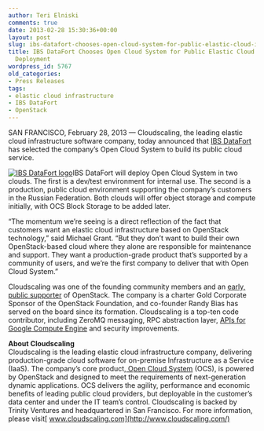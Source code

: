 ```yaml
---
author: Teri Elniski
comments: true
date: 2013-02-28 15:30:36+00:00
layout: post
slug: ibs-datafort-chooses-open-cloud-system-for-public-elastic-cloud-infrastructure-deployment
title: IBS DataFort Chooses Open Cloud System for Public Elastic Cloud Infrastructure
  Deployment
wordpress_id: 5767
old_categories:
- Press Releases
tags:
- elastic cloud infrastructure
- IBS DataFort
- OpenStack
---
```


SAN FRANCISCO, February 28, 2013 — Cloudscaling, the leading elastic cloud infrastructure software company, today announced that [IBS DataFort](http://www.datafort.org/) has selected the company’s Open Cloud System to build its public cloud service.

[![IBS DataFort logo](http://www.cloudscaling.com/wp-content/uploads/2013/02/IBS-DataFort-logo.png)](http://www.cloudscaling.com/wp-content/uploads/2013/02/IBS-DataFort-logo.png)IBS DataFort will deploy Open Cloud System in two clouds. The first is a dev/test environment for internal use. The second is a production, public cloud environment supporting the company’s customers in the Russian Federation. Both clouds will offer object storage and compute initially, with OCS Block Storage to be added later.  
  
“The momentum we’re seeing is a direct reflection of the fact that customers want an elastic cloud infrastructure based on OpenStack technology,” said Michael Grant. “But they don’t want to build their own OpenStack-based cloud where they alone are responsible for maintenance and support. They want a production-grade product that’s supported by a community of users, and we’re the first company to deliver that with Open Cloud System.”  
  
Cloudscaling was one of the founding community members and an [early, public supporter](http://www.cloudscaling.com/blog/cloud-computing/does-openstack-change-the-cloud-game/) of OpenStack. The company is a charter Gold Corporate Sponsor of the OpenStack Foundation, and co-founder Randy Bias has served on the board since its formation. Cloudscaling is a top-ten code contributor, including ZeroMQ messaging, RPC abstraction layer, [APIs for Google Compute Engine](http://www.cloudscaling.com/blog/press-releases/cloudscaling-bringing-google-compute-engine-apis-to-openstack-project/) and security improvements.  
  
**About Cloudscaling**  
Cloudscaling is the leading elastic cloud infrastructure company, delivering production-grade cloud software for on-premise Infrastructure as a Service (IaaS). The company’s core product,[ Open Cloud System](http://www.cloudscaling.com/ocs-system-overview/) (OCS), is powered by OpenStack and designed to meet the requirements of next-generation dynamic applications. OCS delivers the agility, performance and economic benefits of leading public cloud providers, but deployable in the customer’s data center and under the IT team’s control. Cloudscaling is backed by Trinity Ventures and headquartered in San Francisco. For more information, please visit[ www.cloudscaling.com](http://www.cloudscaling.com/)

